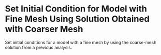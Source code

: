 # **Set Initial Condition for Model with Fine Mesh Using Solution Obtained with Coarser Mesh**

Set initial conditions for a model with a fine mesh by using the coarse-mesh solution from a previous analysis.
